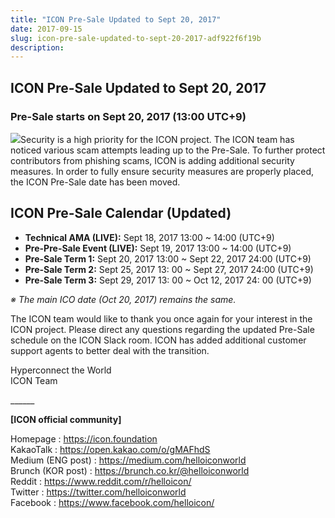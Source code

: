 ```yaml
---
title: "ICON Pre-Sale Updated to Sept 20, 2017"
date: 2017-09-15
slug: icon-pre-sale-updated-to-sept-20-2017-adf922f6f19b
description:
---
```


## ICON Pre-Sale Updated to Sept 20, 2017

### Pre-Sale starts on Sept 20, 2017 (13:00 UTC+9)

![](https://cdn-images-1.medium.com/max/800/0*TFYtl2Q8tllCrW8T.)Security is a high priority for the ICON project. The ICON team has noticed various scam attempts leading up to the Pre-Sale. To further protect contributors from phishing scams, ICON is adding additional security measures. In order to fully ensure security measures are properly placed, the ICON Pre-Sale date has been moved.

## ICON Pre-Sale Calendar (Updated)

* **Technical AMA (LIVE):** Sept 18, 2017 13:00 ~ 14:00 (UTC+9)
* **Pre-Pre-Sale Event (LIVE):** Sept 19, 2017 13:00 ~ 14:00 (UTC+9)
* **Pre-Sale Term 1:** Sept 20, 2017 13:00 ~ Sept 22, 2017 24:00 (UTC+9)
* **Pre-Sale Term 2:** Sept 25, 2017 13: 00 ~ Sept 27, 2017 24:00 (UTC+9)
* **Pre-Sale Term 3:** Sept 29, 2017 13: 00 ~ Oct 12, 2017 24: 00 (UTC+9)

*※ The main ICO date (Oct 20, 2017) remains the same.*

The ICON team would like to thank you once again for your interest in the ICON project. Please direct any questions regarding the updated Pre-Sale schedule on the ICON Slack room. ICON has added additional customer support agents to better deal with the transition.

Hyperconnect the World  
ICON Team

\_\_\_\_\_\_

**[ICON official community]**

Homepage : <https://icon.foundation>  
KakaoTalk : <https://open.kakao.com/o/gMAFhdS>  
Medium (ENG post) : <https://medium.com/helloiconworld>  
Brunch (KOR post) : <https://brunch.co.kr/@helloiconworld>  
Reddit : <https://www.reddit.com/r/helloicon/>  
Twitter : <https://twitter.com/helloiconworld>  
Facebook : <https://www.facebook.com/helloicon/>

